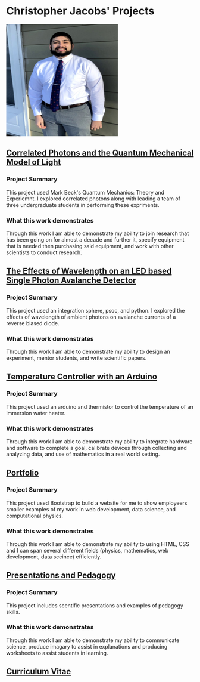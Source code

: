 # Christopher Jacobs' Projects

<img src=https://github.com/jacobsc050/projects/blob/main/assets/image.png width="300" height="300">


## [Correlated Photons and the Quantum Mechanical Model of Light](https://github.com/jacobsc050/quantum-mechanics)



### Project Summary

This project used Mark Beck's Quantum Mechanics: Theory and Experiemnt. I explored correlated photons along with leading a team of three undergraduate students in performing these expriments.

### What this work demonstrates

Through this work I am able to demonstrate my ability to join research that has been going on for almost a decade and further it, specify equipment that is needed then purchasing said equipment, and work with other scientists to conduct research. 

## [The Effects of Wavelength on an LED based Single Photon Avalanche Detector](https://github.com/jacobsc050/senior-thesis)

### Project Summary

This project used an integration sphere, psoc, and python. I explored the effects of wavelength of ambient photons on avalanche currents of a reverse biased diode.

### What this work demonstrates

Through this work I am able to demonstrate my ability to design an experiment, mentor students, and write scientific papers.  


## [Temperature Controller with an Arduino](https://github.com/jacobsc050/temperature-controller-arduino)

### Project Summary

This project used an arduino and thermistor to control the temperature of an immersion water heater.

### What this work demonstrates

Through this work I am able to demonstrate my ability to integrate hardware and software to complete a goal, calibrate devices through collecting and analyzing data, and use of mathematics in a real world setting.  

## [Portfolio](https://jacobsc050.github.io/portfolio/)

### Project Summary

This project used Bootstrap to build a website for me to show employeers smaller examples of my work in web development, data science, and computational physics.

### What this work demonstrates

Through this work I am able to demonstrate my ability to using HTML, CSS and I can span several different fields (physics, mathematics, web development, data sceince) efficiently.


## [Presentations and Pedagogy](https://github.com/jacobsc050/presentations-and-pedagogy)

### Project Summary

This project includes scentific presentations and examples of pedagogy skills.

### What this work demonstrates

Through this work I am able to demonstrate my ability to communicate science, produce imagary to assist in explanations and producing worksheets to assist students in learning.

## [Curriculum Vitae](https://github.com/jacobsc050/projects/blob/main/assets/CV.pdf)
